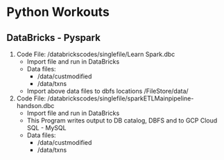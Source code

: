 # Python Workouts
## DataBricks - Pyspark
1. Code File: /databrickscodes/singlefile/Learn Spark.dbc
    - Import file and run in DataBricks
    - Data files:
        - /data/custmodified
        - /data/txns
    - Import above data files to dbfs locations /FileStore/data/
2. Code File: /databrickscodes/singlefile/sparkETLMainpipeline-handson.dbc 
   - Import file and run in DataBricks
   - This Program writes output to DB catalog, DBFS and to GCP Cloud SQL - MySQL
   - Data files:
        - /data/custmodified
        - /data/txns
